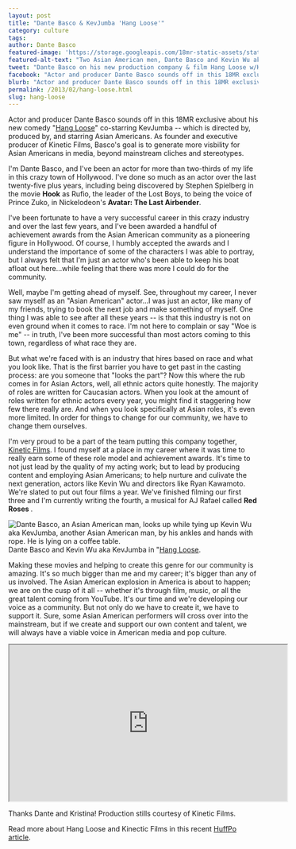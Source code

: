 ```yaml
---
layout: post
title: "Dante Basco & KevJumba 'Hang Loose'"
category: culture
tags:
author: Dante Basco
featured-image: 'https://storage.googleapis.com/18mr-static-assets/static/images/featured/2013-02-05-hang-loose.JPG'
featured-alt-text: "Two Asian American men, Dante Basco and Kevin Wu aka KevJumba, stand next to each other with the beach as a backdrop. Kevin is wearing a blue polo with a camera around his neck doing a shaka sign. Dante is wearing a hat and a white blouse. He is standing next to Kevin while giving him a side-eye."
tweet: "Dante Basco on his new production company & film Hang Loose w/KevJumba #18MR @hangloosemovie"
facebook: "Actor and producer Dante Basco sounds off in this 18MR exclusive about his new comedy, 'Hang Loose'"
blurb: "Actor and producer Dante Basco sounds off in this 18MR exclusive about his new comedy 'Hang Loose' co-starring KevJumba -- which is directed by, produced by, and starring Asian Americans. As founder and executive producer of Kinetic Films, Basco's goal is to generate more visbility for Asian Americans in media, beyond mainstream cliches."
permalink: /2013/02/hang-loose.html
slug: hang-loose
---
```


Actor and producer Dante Basco sounds off in this 18MR exclusive about his new comedy "[Hang Loose](http://www.hangloosemovie.com/)" co-starring KevJumba -- which is directed by, produced by, and starring Asian Americans. As founder and executive producer of Kinetic Films, Basco's goal is to generate more visbility for Asian Americans in media, beyond mainstream cliches and stereotypes.

I'm Dante Basco, and I've been an actor for more than two-thirds of my life in this crazy town of Hollywood. I've done so much as an actor over the last twenty-five plus years, including being discovered by Stephen Spielberg in the movie <strong>Hook</strong> as Rufio, the leader of the Lost Boys, to being the voice of Prince Zuko, in Nickelodeon's <strong>Avatar: The Last Airbender</strong>.

I've been fortunate to have a very successful career in this crazy industry and over the last few years, and I've been awarded a handful of achievement awards from the Asian American community as a pioneering figure in Hollywood. Of course, I humbly accepted the awards and I understand the importance of some of the characters I was able to portray, but I always felt that I'm just an actor who's been able to keep his boat afloat out here...while feeling that there was more I could do for the community.

Well, maybe I'm getting ahead of myself. See, throughout my career, I never saw myself as an "Asian American" actor...I was just an actor, like many of my friends, trying to book the next job and make something of myself. One thing I was able to see after all these years -- is that this industry is not on even ground when it comes to race. I'm not here to complain or say "Woe is me" -- in truth, I've been more successful than most actors coming to this town, regardless of what race they are.

But what we're faced with is an industry that hires based on race and what you look like. That is the first barrier you have to get past in the casting process: are you someone that "looks the part"? Now this where the rub comes in for Asian Actors, well, all ethnic actors quite honestly. The majority of roles are written for Caucasian actors. When you look at the amount of roles written for ethnic actors every year, you might find it staggering how few there really are. And when you look specifically at Asian roles, it's even more limited. In order for things to change for our community, we have to change them ourselves.

I'm very proud to be a part of the team putting this company together, [Kinetic Films](http://www.kineticproductions.net/kineticfilms/home.html). I found myself at a place in my career where it was time to really earn some of these role model and achievement awards. It's time to not just lead by the quality of my acting work; but to lead by producing content and employing Asian Americans; to help nurture and culivate the next generation, actors like Kevin Wu and directors like Ryan Kawamoto. We're slated to put out four films a year. We've finished filming our first three and I'm currently writing the fourth, a musical for AJ Rafael called <strong>Red Roses </strong>.

![Dante Basco, an Asian American man, looks up while tying up Kevin Wu aka KevJumba, another Asian American man, by his ankles and hands with rope. He is lying on a coffee table.](https://storage.googleapis.com/18mr-static-assets/static/images/blog/2013-02-05-hang-loose-2.jpg) Dante Basco and Kevin Wu aka KevJumba in "[Hang Loose](http://www.hangloosemovie.com/).

Making these movies and helping to create this genre for our community is amazing. It's so much bigger than me and my career; it's bigger than any of us involved. The Asian American explosion in America is about to happen; we are on the cusp of it all -- whether it's through film, music, or all the great talent coming from YouTube. It's our time and we're developing our voice as a community. But not only do we have to create it, we have to support it. Sure, some Asian American performers will cross over into the mainstream, but if we create and support our own content and talent, we will always have a viable voice in American media and pop culture.

<iframe src="http://www.youtube.com/embed/bhABMnRIhmI?rel=0" width="560" height="315"></iframe>

Thanks Dante and Kristina! Production stills courtesy of Kinetic Films.

Read more about Hang Loose and Kinectic Films in this recent [HuffPo article](http://www.huffingtonpost.com/daniel-dipiazza/dante-basco-hang-loose_b_2567787.html).